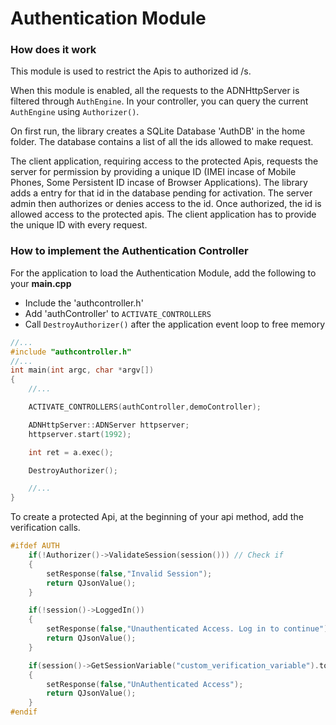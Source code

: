 # Authentication Module

### How does it work

This module is used to restrict the Apis to authorized id /s.

When this module is enabled, all the requests to the ADNHttpServer is filtered through `AuthEngine`. In your controller, you can query the current `AuthEngine` using `Authorizer()`.

On first run, the library creates a SQLite Database 'AuthDB' in the home folder. The database contains a list of all the ids allowed to make request.

The client application, requiring access to the protected Apis, requests the server for permission by providing a unique ID (IMEI incase of Mobile Phones, Some Persistent ID incase of  Browser Applications). The library adds a entry for that id in the database pending for activation. The server admin then authorizes or denies access to the id. Once authorized, the id is allowed access to the protected apis. The client application has to provide the unique ID with every request. 

### How to implement the Authentication Controller
For the application to load the Authentication Module, add the following to your **main.cpp**

* Include the 'authcontroller.h'</li>
* Add 'authController' to `ACTIVATE_CONTROLLERS`</li>
* Call `DestroyAuthorizer()` after the application event loop to free memory</li>

```C++
//...
#include "authcontroller.h"
//...
int main(int argc, char *argv[])
{
    //...

    ACTIVATE_CONTROLLERS(authController,demoController);

    ADNHttpServer::ADNServer httpserver;
    httpserver.start(1992);

    int ret = a.exec();

    DestroyAuthorizer();

    //...
}
```
To create a protected Api, at the beginning of your api method, add the verification calls.

```C++
#ifdef AUTH
    if(!Authorizer()->ValidateSession(session())) // Check if 
    {
        setResponse(false,"Invalid Session");
        return QJsonValue();
    }

    if(!session()->LoggedIn())
    {
        setResponse(false,"Unauthenticated Access. Log in to continue");
        return QJsonValue();
    }

    if(session()->GetSessionVariable("custom_verification_variable").toBool() == false) // If you want to implement your own protection
    {
        setResponse(false,"UnAuthenticated Access");
        return QJsonValue();
    }
#endif
```
